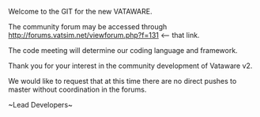 Welcome to the GIT for the new VATAWARE.

The community forum may be accessed through http://forums.vatsim.net/viewforum.php?f=131 <-- that link.

The code meeting will determine our coding language and framework.

Thank you for your interest in the community development of Vataware v2.

We would like to request that at this time there are no direct pushes to master without coordination in the forums.

~Lead Developers~
